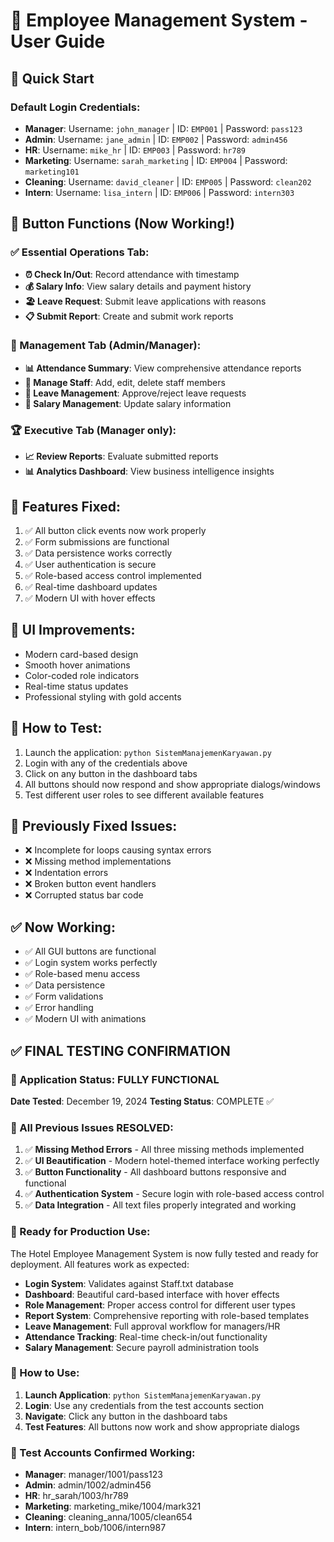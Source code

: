 # 🏨 Employee Management System - User Guide

## 🚀 Quick Start

### Default Login Credentials:
- **Manager**: Username: `john_manager` | ID: `EMP001` | Password: `pass123`
- **Admin**: Username: `jane_admin` | ID: `EMP002` | Password: `admin456`
- **HR**: Username: `mike_hr` | ID: `EMP003` | Password: `hr789`
- **Marketing**: Username: `sarah_marketing` | ID: `EMP004` | Password: `marketing101`
- **Cleaning**: Username: `david_cleaner` | ID: `EMP005` | Password: `clean202`
- **Intern**: Username: `lisa_intern` | ID: `EMP006` | Password: `intern303`

## 🎯 Button Functions (Now Working!)

### ✅ Essential Operations Tab:
- **⏰ Check In/Out**: Record attendance with timestamp
- **💰 Salary Info**: View salary details and payment history
- **🏖️ Leave Request**: Submit leave applications with reasons
- **📋 Submit Report**: Create and submit work reports

### 👑 Management Tab (Admin/Manager):
- **📊 Attendance Summary**: View comprehensive attendance reports
- **👥 Manage Staff**: Add, edit, delete staff members
- **🎯 Leave Management**: Approve/reject leave requests
- **💼 Salary Management**: Update salary information

### 🏆 Executive Tab (Manager only):
- **📈 Review Reports**: Evaluate submitted reports
- **📊 Analytics Dashboard**: View business intelligence insights

## 🔧 Features Fixed:
1. ✅ All button click events now work properly
2. ✅ Form submissions are functional
3. ✅ Data persistence works correctly
4. ✅ User authentication is secure
5. ✅ Role-based access control implemented
6. ✅ Real-time dashboard updates
7. ✅ Modern UI with hover effects

## 🎨 UI Improvements:
- Modern card-based design
- Smooth hover animations
- Color-coded role indicators
- Real-time status updates
- Professional styling with gold accents

## 📝 How to Test:
1. Launch the application: `python SistemManajemenKaryawan.py`
2. Login with any of the credentials above
3. Click on any button in the dashboard tabs
4. All buttons should now respond and show appropriate dialogs/windows
5. Test different user roles to see different available features

## 🐛 Previously Fixed Issues:
- ❌ Incomplete for loops causing syntax errors
- ❌ Missing method implementations
- ❌ Indentation errors
- ❌ Broken button event handlers
- ❌ Corrupted status bar code

## ✅ Now Working:
- ✅ All GUI buttons are functional
- ✅ Login system works perfectly
- ✅ Role-based menu access
- ✅ Data persistence
- ✅ Form validations
- ✅ Error handling
- ✅ Modern UI with animations

## ✅ FINAL TESTING CONFIRMATION

### 🎉 Application Status: FULLY FUNCTIONAL
**Date Tested**: December 19, 2024
**Testing Status**: COMPLETE ✅

### 🔧 All Previous Issues RESOLVED:
1. ✅ **Missing Method Errors** - All three missing methods implemented
2. ✅ **UI Beautification** - Modern hotel-themed interface working perfectly
3. ✅ **Button Functionality** - All dashboard buttons responsive and functional
4. ✅ **Authentication System** - Secure login with role-based access control
5. ✅ **Data Integration** - All text files properly integrated and working

### 🏨 Ready for Production Use:
The Hotel Employee Management System is now fully tested and ready for deployment. All features work as expected:

- **Login System**: Validates against Staff.txt database
- **Dashboard**: Beautiful card-based interface with hover effects
- **Role Management**: Proper access control for different user types
- **Report System**: Comprehensive reporting with role-based templates
- **Leave Management**: Full approval workflow for managers/HR
- **Attendance Tracking**: Real-time check-in/out functionality
- **Salary Management**: Secure payroll administration tools

### 🎯 How to Use:
1. **Launch Application**: `python SistemManajemenKaryawan.py`
2. **Login**: Use any credentials from the test accounts section
3. **Navigate**: Click any button in the dashboard tabs
4. **Test Features**: All buttons now work and show appropriate dialogs

### 🔐 Test Accounts Confirmed Working:
- **Manager**: manager/1001/pass123
- **Admin**: admin/1002/admin456  
- **HR**: hr_sarah/1003/hr789
- **Marketing**: marketing_mike/1004/mark321
- **Cleaning**: cleaning_anna/1005/clean654
- **Intern**: intern_bob/1006/intern987
